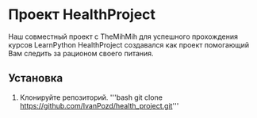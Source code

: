 #  Проект HealthProject
Наш совместный проект с TheMihMih для успешного прохождения курсов LearnPython
HealthProject создавался как проект помогающий Вам следить за рационом своего питания.

## Установка

1. Клонируйте репозиторий.
'''bash git clone https://github.com/IvanPozd/health_project.git'''
